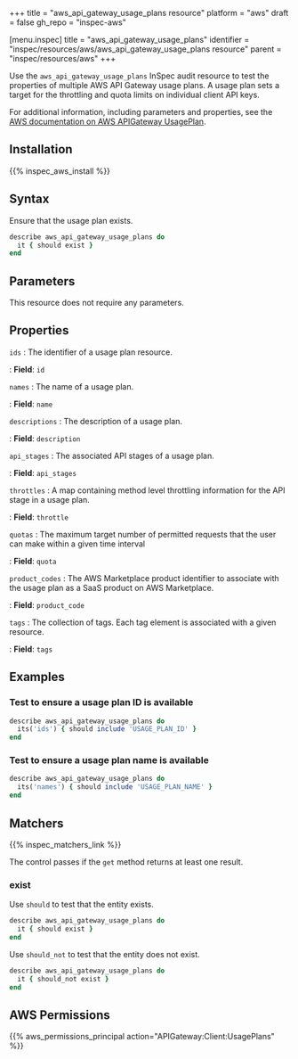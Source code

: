 +++
title = "aws_api_gateway_usage_plans resource"
platform = "aws"
draft = false
gh_repo = "inspec-aws"

[menu.inspec]
title = "aws_api_gateway_usage_plans"
identifier = "inspec/resources/aws/aws_api_gateway_usage_plans resource"
parent = "inspec/resources/aws"
+++

Use the `aws_api_gateway_usage_plans` InSpec audit resource to test the properties of multiple AWS API Gateway usage plans. A usage plan sets a target for the throttling and quota limits on individual client API keys.

For additional information, including parameters and properties, see the [AWS documentation on AWS APIGateway UsagePlan](https://docs.aws.amazon.com/AWSCloudFormation/latest/UserGuide/aws-resource-apigateway-usageplan.html).

## Installation

{{% inspec_aws_install %}}

## Syntax

Ensure that the usage plan exists.

```ruby
describe aws_api_gateway_usage_plans do
  it { should exist }
end
```

## Parameters

This resource does not require any parameters.

## Properties

`ids`
: The identifier of a usage plan resource.

: **Field**: `id`

`names`
: The name of a usage plan.

: **Field**: `name`

`descriptions`
: The description of a usage plan.

: **Field**: `description`

`api_stages`
: The associated API stages of a usage plan.

: **Field**: `api_stages`

`throttles`
: A map containing method level throttling information for the API stage in a usage plan.

: **Field**: `throttle`

`quotas`
: The maximum target number of permitted requests that the user can make within a given time interval

: **Field**: `quota`

`product_codes`
: The AWS Marketplace product identifier to associate with the usage plan as a SaaS product on AWS Marketplace.

: **Field**: `product_code`

`tags`
: The collection of tags. Each tag element is associated with a given resource.

: **Field**: `tags`

## Examples

### Test to ensure a usage plan ID is available

```ruby
describe aws_api_gateway_usage_plans do
  its('ids') { should include 'USAGE_PLAN_ID' }
end
```

### Test to ensure a usage plan name is available

```ruby
describe aws_api_gateway_usage_plans do
  its('names') { should include 'USAGE_PLAN_NAME' }
end
```

## Matchers

{{% inspec_matchers_link %}}

The control passes if the `get` method returns at least one result.

### exist

Use `should` to test that the entity exists.

```ruby
describe aws_api_gateway_usage_plans do
  it { should exist }
end
```

Use `should_not` to test that the entity does not exist.

```ruby
describe aws_api_gateway_usage_plans do
  it { should_not exist }
end
```

## AWS Permissions

{{% aws_permissions_principal action="APIGateway:Client:UsagePlans" %}}
